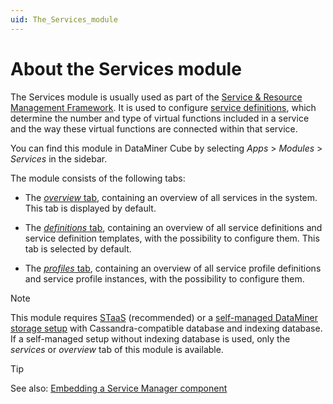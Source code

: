 ```yaml
---
uid: The_Services_module
---
```


# About the Services module

The Services module is usually used as part of the [Service & Resource Management Framework](xref:About_SRM). It is used to configure [service definitions](xref:srm_definitions#service-definition), which determine the number and type of virtual functions included in a service and the way these virtual functions are connected within that service.

You can find this module in DataMiner Cube by selecting *Apps* > *Modules* > *Services* in the sidebar.

The module consists of the following tabs:

- The [*overview* tab](xref:SRM_Services_overview), containing an overview of all services in the system. This tab is displayed by default.

- The [*definitions* tab](xref:SRM_Services_definitions), containing an overview of all service definitions and service definition templates, with the possibility to configure them. This tab is selected by default.

- The [*profiles* tab](xref:SRM_Services_profiles), containing an overview of all service profile definitions and service profile instances, with the possibility to configure them.

> [!NOTE]
> This module requires [STaaS](xref:STaaS) (recommended) or a [self-managed DataMiner storage setup](xref:Supported_system_data_storage_architectures) with Cassandra-compatible database and indexing database. If a self-managed setup without indexing database is used, only the *services* or *overview* tab of this module is available.

> [!TIP]
> See also: [Embedding a Service Manager component](xref:Embedding_a_Service_Manager_component)
